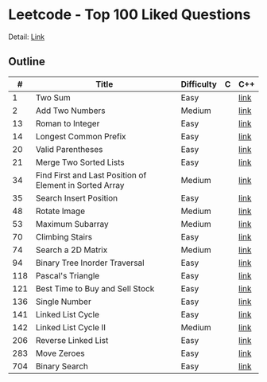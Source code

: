 # Leetcode - Top 100 Liked Questions
Detail: [Link](https://leetcode.com/problem-list/top-100-liked-questions/)

## Outline
|#|Title|Difficulty|C|C++|
|-|-|-|-|-|
|1|Two Sum|Easy||[link](./Cpp/two_sum/two_sum.md)|
|2|Add Two Numbers|Medium||[link](./Cpp/add_two_numbers/add_two_numbers.md)|
|13|Roman to Integer|Easy||[link](./Cpp/roman_to_integer/roman_to_integer.md)|
|14|Longest Common Prefix|Easy||[link](./Cpp/longest_common_prefix/longest_common_prefix.md)|
|20|Valid Parentheses|Easy||[link](./Cpp/valid_parentheses/valid_parentheses.md)|
|21|Merge Two Sorted Lists|Easy||[link](./Cpp/merge_two_sorted_lists/merge_two_sorted_lists.md)|
|34|Find First and Last Position of Element in Sorted Array|Medium||[link](./Cpp/find_first_and_last_position_of_element_in_sorted_array/find_first_and_last_position_of_element_in_sorted_array.md)|
|35|Search Insert Position|Easy||[link](./Cpp/search_insert_position/search_insert_position.md)|
|48|Rotate Image|Medium||[link](./Cpp/rotate_image/rotate_image.md)|
|53|Maximum Subarray|Medium||[link](./Cpp/maximum_subarray/maximum_subarray.md)|
|70|Climbing Stairs|Easy||[link](./Cpp/climbing_stairs/climbing_stairs.md)|
|74|Search a 2D Matrix|Medium||[link](./Cpp/search_a_2d_matrix/search_a_2d_matrix.md)|
|94|Binary Tree Inorder Traversal|Easy||[link](./Cpp/binary_tree_inorder_traversal/binary_tree_inorder_traversal.md)|
|118|Pascal's Triangle|Easy||[link](./Cpp/pascals_triangle/pascals_triangle.md)|
|121|Best Time to Buy and Sell Stock|Easy||[link](./Cpp/best_time_to_buy_and_sell_stock/best_time_to_buy_and_sell_stock.md)|
|136|Single Number|Easy||[link](./Cpp/single_number/single_number.md)|
|141|Linked List Cycle|Easy||[link](./Cpp/linked_list_cycle/linked_list_cycle.md)|
|142|Linked List Cycle II|Medium||[link](./Cpp/linked_list_cycle_II/linked_list_cycle_II.md)|
|206|Reverse Linked List|Easy||[link](./Cpp/reverse_linked_list/reverse_linked_list.md)|
|283|Move Zeroes|Easy||[link](./Cpp/move_zeroes/move_zeroes.md)|
|704|Binary Search|Easy||[link](./Cpp/binary_search/binary_search.md)|